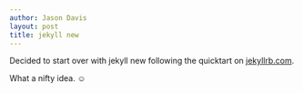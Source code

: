 ```yaml
---
author: Jason Davis
layout: post
title: jekyll new
---
```


Decided to start over with jekyll new following the quicktart on [jekyllrb.com](https://jekyllrb.com/).

What a nifty idea. ☺️
